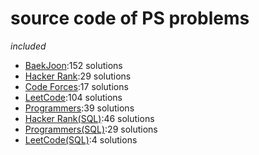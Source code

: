 # source code of PS problems  
_included_  
* [BaekJoon](https://www.acmicpc.net/):152 solutions  
* [Hacker Rank](https://www.hackerrank.com/):29 solutions  
* [Code Forces](https://codeforces.com/):17 solutions  
* [LeetCode](https://leetcode.com/):104 solutions  
* [Programmers](https://programmers.co.kr/):39 solutions  
* [Hacker Rank(SQL)](https://www.hackerrank.com/domains/sql):46 solutions  
* [Programmers(SQL)](https://programmers.co.kr/learn/challenges?tab=sql_practice_kit):29 solutions  
* [LeetCode(SQL)](https://leetcode.com/problemset/database/):4 solutions  